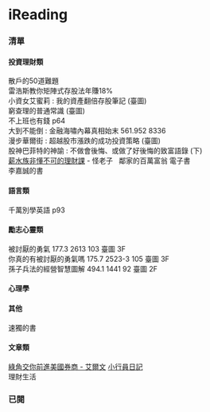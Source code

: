 # iReading

### 清單

#### 投資理財類
散戶的50道難題  
雷浩斯教你矩陣式存股法年賺18%  
小資女艾蜜莉 : 我的資產翻倍存股筆記 (臺圖)  
窮查理的普通常識 (臺圖)  
不上班也有錢 p64  
大到不能倒 : 金融海嘯內幕真相始末 561.952 8336  
漫步華爾街 : 超越股市漲跌的成功投資策略 (臺圖)  
股神巴菲特的神諭 : 不做會後悔、或做了好後悔的致富語錄 (下)  
[薪水族非懂不可的理財課](http://www.books.com.tw/products/0010633063) - 怪老子   
鄰家的百萬富翁 電子書  
李嘉誠的書  

#### 語言類
千萬別學英語 p93  

#### 勵志心靈類
被討厭的勇氣	177.3 2613 103 臺圖 3F  
你真的有被討厭的勇氣嗎	175.7 2523-3 105 臺圖 3F  
孫子兵法的經營智慧圖解	494.1 1441 92	臺圖 2F  

#### 心理學

#### 其他
速獨的書  

#### 文章類
[綠角交你前進美國券商 - 艾爾文]( http://blog.17rich.com/%E7%B6%A0%E8%A7%92%E6%95%99%E4%BD%A0%E5%89%8D%E9%80%B2%E7%BE%8E%E5%9C%8B%E5%88%B8%E5%95%86%E5%BF%83%E5%BE%97%E6%95%B4%E7%90%86.html)
[小行員日記](小行員日記.md)  
理財生活

### 已閱
